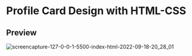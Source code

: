 # Profile Card Design with HTML-CSS
## Preview
![screencapture-127-0-0-1-5500-index-html-2022-09-18-20_28_01](https://user-images.githubusercontent.com/101663533/190920667-fd2b32e9-caf6-4ccf-8404-a0b91e59aaf8.png)
